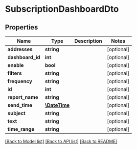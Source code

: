 # SubscriptionDashboardDto

## Properties
| Name             | Type                          | Description | Notes      |
| ---------------- | ----------------------------- | ----------- | ---------- |
| **addresses**    | **string**                    |             | [optional] |
| **dashboard_id** | **int**                       |             | [optional] |
| **enable**       | **bool**                      |             | [optional] |
| **filters**      | **string**                    |             | [optional] |
| **frequency**    | **string**                    |             | [optional] |
| **id**           | **int**                       |             | [optional] |
| **report_name**  | **string**                    |             | [optional] |
| **send_time**    | [**\DateTime**](\DateTime.md) |             | [optional] |
| **subject**      | **string**                    |             | [optional] |
| **text**         | **string**                    |             | [optional] |
| **time_range**   | **string**                    |             | [optional] |

[[Back to Model list]](../../README.md#documentation-for-models) [[Back to API list]](../../README.md#documentation-for-api-endpoints) [[Back to README]](../../README.md)
